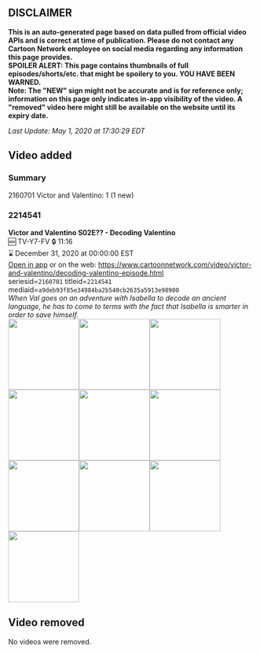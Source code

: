 ## DISCLAIMER
**This is an auto-generated page based on data pulled from official video APIs and is correct at time of publication. Please do not contact any Cartoon Network employee on social media regarding any information this page provides.**  
**SPOILER ALERT: This page contains thumbnails of full episodes/shorts/etc. that might be spoilery to you. YOU HAVE BEEN WARNED.**  
**Note: The "NEW" sign might not be accurate and is for reference only; information on this page only indicates in-app visibility of the video. A "removed" video here might still be available on the website until its expiry date.**  

_Last Update: May 1, 2020 at 17:30:29 EDT_
## Video added
### Summary
2160701 Victor and Valentino: 1 (1 new)  
### 2214541
**Victor and Valentino S02E?? - Decoding Valentino**  
🆕 TV-Y7-FV 🔒 11:16  
⌛ December 31, 2020 at 00:00:00 EST  
[Open in app](https://tinyurl.com/ybjxedhm) or on the web: https://www.cartoonnetwork.com/video/victor-and-valentino/decoding-valentino-episode.html  
seriesid=`2160701` titleid=`2214541` mediaid=`a9deb93f85e34984ba2b540cb2635a5913e98900`  
_When Val goes on an adventure with Isabella to decode an ancient language, he has to come to terms with the fact that Isabella is smarter in order to save himself._  
<a href="https://s3.amazonaws.com/cartoonorchestrator/2214541_001_1280x720.jpg"><img src="https://s3.amazonaws.com/cartoonorchestrator/2214541_001_640x360.jpg" height="144px" /></a><a href="https://s3.amazonaws.com/cartoonorchestrator/2214541_002_1280x720.jpg"><img src="https://s3.amazonaws.com/cartoonorchestrator/2214541_002_640x360.jpg" height="144px" /></a><a href="https://s3.amazonaws.com/cartoonorchestrator/2214541_003_1280x720.jpg"><img src="https://s3.amazonaws.com/cartoonorchestrator/2214541_003_640x360.jpg" height="144px" /></a><a href="https://s3.amazonaws.com/cartoonorchestrator/2214541_004_1280x720.jpg"><img src="https://s3.amazonaws.com/cartoonorchestrator/2214541_004_640x360.jpg" height="144px" /></a><a href="https://s3.amazonaws.com/cartoonorchestrator/2214541_005_1280x720.jpg"><img src="https://s3.amazonaws.com/cartoonorchestrator/2214541_005_640x360.jpg" height="144px" /></a><a href="https://s3.amazonaws.com/cartoonorchestrator/2214541_006_1280x720.jpg"><img src="https://s3.amazonaws.com/cartoonorchestrator/2214541_006_640x360.jpg" height="144px" /></a><a href="https://s3.amazonaws.com/cartoonorchestrator/2214541_007_1280x720.jpg"><img src="https://s3.amazonaws.com/cartoonorchestrator/2214541_007_640x360.jpg" height="144px" /></a><a href="https://s3.amazonaws.com/cartoonorchestrator/2214541_008_1280x720.jpg"><img src="https://s3.amazonaws.com/cartoonorchestrator/2214541_008_640x360.jpg" height="144px" /></a><a href="https://s3.amazonaws.com/cartoonorchestrator/2214541_009_1280x720.jpg"><img src="https://s3.amazonaws.com/cartoonorchestrator/2214541_009_640x360.jpg" height="144px" /></a><a href="https://s3.amazonaws.com/cartoonorchestrator/2214541_010_1280x720.jpg"><img src="https://s3.amazonaws.com/cartoonorchestrator/2214541_010_640x360.jpg" height="144px" /></a>
## Video removed
No videos were removed.  
